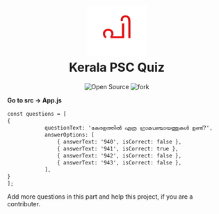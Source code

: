 <h1 align="center">
  <br>
  <a href="https://github.com/fasalmbt/Kerala-PSC-Quiz"><img src="https://raw.githubusercontent.com/fasalmbt/Kerala-PSC-Quiz/main/public/logo.png" alt="kerala"></a>
  <br>
    Kerala PSC Quiz
  <br>
</h1>
<p align="center">
    <img alt="Open Source" src="https://img.shields.io/badge/Maintained%3F-Yes-9cf?style=for-the-badge">
    <img alt="fork" src="https://img.shields.io/github/issues/fasalmbt/Kerala-PSC-Quiz?color=orange&style=for-the-badge">
</p>


<b>Go to src -> App.js</b>
<br/>

```
const questions = [
{
			questionText: 'കേരളത്തിൽ എത്ര ഗ്രാമപഞ്ചായത്തുകൾ ഉണ്ട്?',
			answerOptions: [
				{ answerText: '940', isCorrect: false },
				{ answerText: '941', isCorrect: true },
				{ answerText: '942', isCorrect: false },
				{ answerText: '943', isCorrect: false },
			],
}
];

```

Add more questions in this part and help this project, if you are a contributer.
